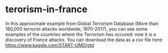 # terorism-in-france
In this approximate example from Global Terrorism Database (More than 180,000 terrorist attacks worldwide, 1970-2017), you can see some examples of the countries where the Terrorism has occured: now it is a discovery of France attacks.
You can download the data as a csv file here: https://www.kaggle.com/START-UMD/gtd 
